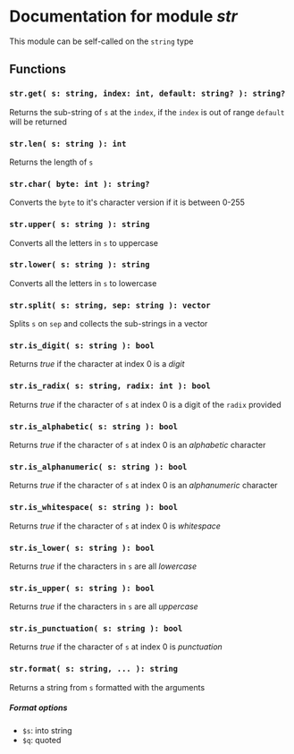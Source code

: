 # Documentation for module *str*

This module can be self-called on the `string` type

## Functions

### `str.get( s: string, index: int, default: string? ): string?`

Returns the sub-string of `s` at the `index`, if the `index` is out of range `default` will be returned

### `str.len( s: string ): int`

Returns the length of `s`

### `str.char( byte: int ): string?`

Converts the `byte` to it's character version if it is between 0-255

### `str.upper( s: string ): string`

Converts all the letters in `s` to uppercase

### `str.lower( s: string ): string`

Converts all the letters in `s` to lowercase

### `str.split( s: string, sep: string ): vector`

Splits `s` on `sep` and collects the sub-strings in a vector

### `str.is_digit( s: string ): bool`

Returns *true* if the character at index 0 is a *digit*

### `str.is_radix( s: string, radix: int ): bool`

Returns *true* if the character of `s` at index 0 is a digit of the `radix` provided

### `str.is_alphabetic( s: string ): bool`

Returns *true* if the character of `s` at index 0 is an *alphabetic* character

### `str.is_alphanumeric( s: string ): bool`

Returns *true* if the character of `s` at index 0 is an *alphanumeric* character

### `str.is_whitespace( s: string ): bool`

Returns *true* if the character of `s` at index 0 is *whitespace*

### `str.is_lower( s: string ): bool`

Returns *true* if the characters in `s` are all *lowercase*

### `str.is_upper( s: string ): bool`

Returns *true* if the characters in `s` are all *uppercase*

### `str.is_punctuation( s: string ): bool`

Returns *true* if the character of `s` at index 0 is *punctuation*

### `str.format( s: string, ... ): string`

Returns a string from `s` formatted with the arguments

##### Format options

- `$s`: into string
- `$q`: quoted